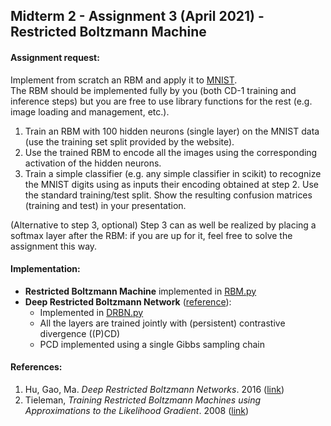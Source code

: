 ## Midterm 2 - Assignment 3 (April 2021) - Restricted Boltzmann Machine
#### Assignment request:
Implement from scratch an RBM and apply it to [MNIST](http://yann.lecun.com/exdb/mnist/). <br>
The RBM should be implemented fully by you (both CD-1 training and inference steps) but you are free to use library functions for the rest (e.g. image loading and management, etc.).
1. Train an RBM with 100 hidden neurons (single layer) on the MNIST data (use the training set split provided by the website).
2. Use the trained RBM to encode all the images using the corresponding activation of the hidden neurons.
3.  Train a simple classifier (e.g. any simple classifier in scikit) to recognize the MNIST digits using as inputs their encoding obtained at step 2. Use the standard training/test split. Show the resulting confusion matrices (training and test) in your presentation.

(Alternative to step 3, optional) Step 3 can as well be realized by placing a softmax layer after the RBM: if you are up for it, feel free to solve the assignment this way.

#### Implementation:
- **Restricted Boltzmann Machine** implemented in [RBM.py](RBM.py)
- **Deep Restricted Boltzmann Network** ([reference](https://arxiv.org/pdf/1611.07917.pdf)):
    - Implemented in [DRBN.py](DRBN.py)
    - All the layers are trained jointly with (persistent) contrastive divergence ((P)CD)
    - PCD implemented using a single Gibbs sampling chain

#### References:
1. Hu, Gao, Ma. _Deep Restricted Boltzmann Networks_. 2016 ([link](https://arxiv.org/pdf/1611.07917.pdf))
2. Tieleman, _Training Restricted Boltzmann Machines using Approximations to the Likelihood Gradient_. 2008 ([link](http://icml2008.cs.helsinki.fi/papers/638.pdf))